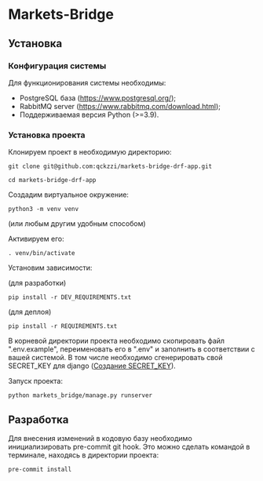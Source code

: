 # Markets-Bridge
## Установка
### Конфигурация системы
Для функционирования системы необходимы: 
- PostgreSQL база (https://www.postgresql.org/);
- RabbitMQ server (https://www.rabbitmq.com/download.html);
- Поддерживаемая версия Python (>=3.9).
### Установка проекта
Клонируем проект в необходимую директорию:
```shell
git clone git@github.com:qckzzi/markets-bridge-drf-app.git
```
```shell
cd markets-bridge-drf-app
```
Создадим виртуальное окружение:
```shell
python3 -m venv venv
```
(или любым другим удобным способом)

Активируем его:
```shell
. venv/bin/activate
```
Установим зависимости:

(для разработки)
```shell
pip install -r DEV_REQUIREMENTS.txt
```
(для деплоя)
```shell
pip install -r REQUIREMENTS.txt
```
В корневой директории проекта необходимо скопировать файл ".env.example", переименовать
его в ".env" и заполнить в соответствии с вашей системой.
В том числе необходимо сгенерировать свой SECRET_KEY для django ([Создание SECRET_KEY](https://www.educative.io/answers/how-to-generate-a-django-secretkey)).

Запуск проекта:
```shell
python markets_bridge/manage.py runserver
```
## Разработка

Для внесения изменений в кодовую базу необходимо инициализировать pre-commit git hook.
Это можно сделать командой в терминале, находясь в директории проекта:
```shell
pre-commit install
```